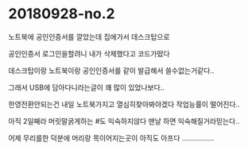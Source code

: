 # 20180928-no.2

노트북에 공인인증서를 깔았는데 집에가서 데스크탑으로

공인인증서 로그인을할려니 내가 삭제했다고 코드가떴다

데스크탑이랑 노트북이랑 공인인증서를 같이 발급해서 쓸수없는거같다..

그래서 USB에 담아다니라는글이 꽤 많이 있었나보다..

한영전환안되는건 내일 노트북가지고 열심히찾아봐야겠다 작업능률이 떨어진다..

아직 2일째라 머릿말굵게하는 #도 익숙하지않다 맨날 하면 익숙해질거라믿는다..



어제 무리를한 덕분에 머리랑 목이어지는곳이 아직도 아프다 ................





